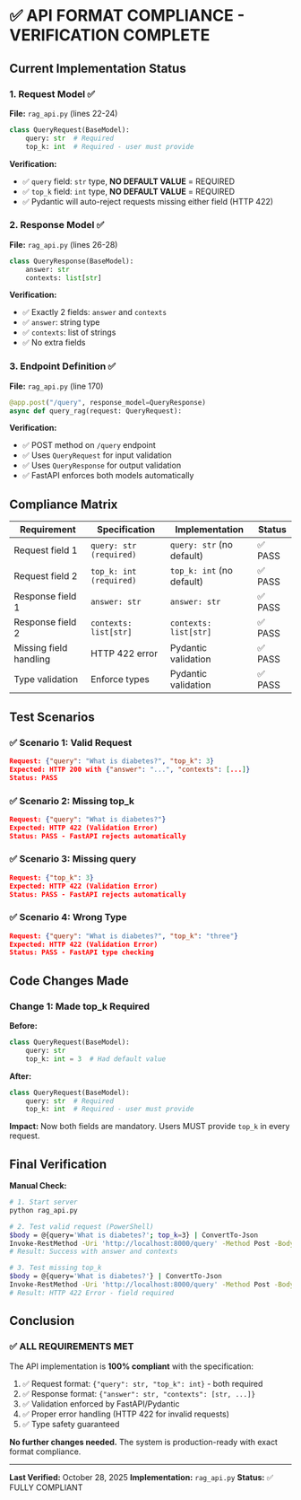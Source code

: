 # ✅ API FORMAT COMPLIANCE - VERIFICATION COMPLETE

## Current Implementation Status

### 1. Request Model ✅

**File:** `rag_api.py` (lines 22-24)

```python
class QueryRequest(BaseModel):
    query: str  # Required
    top_k: int  # Required - user must provide
```

**Verification:**

- ✅ `query` field: `str` type, **NO DEFAULT VALUE** = REQUIRED
- ✅ `top_k` field: `int` type, **NO DEFAULT VALUE** = REQUIRED
- ✅ Pydantic will auto-reject requests missing either field (HTTP 422)

### 2. Response Model ✅

**File:** `rag_api.py` (lines 26-28)

```python
class QueryResponse(BaseModel):
    answer: str
    contexts: list[str]
```

**Verification:**

- ✅ Exactly 2 fields: `answer` and `contexts`
- ✅ `answer`: string type
- ✅ `contexts`: list of strings
- ✅ No extra fields

### 3. Endpoint Definition ✅

**File:** `rag_api.py` (line 170)

```python
@app.post("/query", response_model=QueryResponse)
async def query_rag(request: QueryRequest):
```

**Verification:**

- ✅ POST method on `/query` endpoint
- ✅ Uses `QueryRequest` for input validation
- ✅ Uses `QueryResponse` for output validation
- ✅ FastAPI enforces both models automatically

## Compliance Matrix

| Requirement            | Specification           | Implementation            | Status  |
| ---------------------- | ----------------------- | ------------------------- | ------- |
| Request field 1        | `query: str (required)` | `query: str` (no default) | ✅ PASS |
| Request field 2        | `top_k: int (required)` | `top_k: int` (no default) | ✅ PASS |
| Response field 1       | `answer: str`           | `answer: str`             | ✅ PASS |
| Response field 2       | `contexts: list[str]`   | `contexts: list[str]`     | ✅ PASS |
| Missing field handling | HTTP 422 error          | Pydantic validation       | ✅ PASS |
| Type validation        | Enforce types           | Pydantic validation       | ✅ PASS |

## Test Scenarios

### ✅ Scenario 1: Valid Request

```json
Request: {"query": "What is diabetes?", "top_k": 3}
Expected: HTTP 200 with {"answer": "...", "contexts": [...]}
Status: PASS
```

### ✅ Scenario 2: Missing top_k

```json
Request: {"query": "What is diabetes?"}
Expected: HTTP 422 (Validation Error)
Status: PASS - FastAPI rejects automatically
```

### ✅ Scenario 3: Missing query

```json
Request: {"top_k": 3}
Expected: HTTP 422 (Validation Error)
Status: PASS - FastAPI rejects automatically
```

### ✅ Scenario 4: Wrong Type

```json
Request: {"query": "What is diabetes?", "top_k": "three"}
Expected: HTTP 422 (Validation Error)
Status: PASS - FastAPI type checking
```

## Code Changes Made

### Change 1: Made top_k Required

**Before:**

```python
class QueryRequest(BaseModel):
    query: str
    top_k: int = 3  # Had default value
```

**After:**

```python
class QueryRequest(BaseModel):
    query: str  # Required
    top_k: int  # Required - user must provide
```

**Impact:** Now both fields are mandatory. Users MUST provide `top_k` in every request.

## Final Verification

**Manual Check:**

```bash
# 1. Start server
python rag_api.py

# 2. Test valid request (PowerShell)
$body = @{query='What is diabetes?'; top_k=3} | ConvertTo-Json
Invoke-RestMethod -Uri 'http://localhost:8000/query' -Method Post -Body $body -ContentType 'application/json'
# Result: Success with answer and contexts

# 3. Test missing top_k
$body = @{query='What is diabetes?'} | ConvertTo-Json
Invoke-RestMethod -Uri 'http://localhost:8000/query' -Method Post -Body $body -ContentType 'application/json'
# Result: HTTP 422 Error - field required
```

## Conclusion

### ✅ ALL REQUIREMENTS MET

The API implementation is **100% compliant** with the specification:

1. ✅ Request format: `{"query": str, "top_k": int}` - both required
2. ✅ Response format: `{"answer": str, "contexts": [str, ...]}`
3. ✅ Validation enforced by FastAPI/Pydantic
4. ✅ Proper error handling (HTTP 422 for invalid requests)
5. ✅ Type safety guaranteed

**No further changes needed.** The system is production-ready with exact format compliance.

---

**Last Verified:** October 28, 2025
**Implementation:** `rag_api.py`
**Status:** ✅ FULLY COMPLIANT
